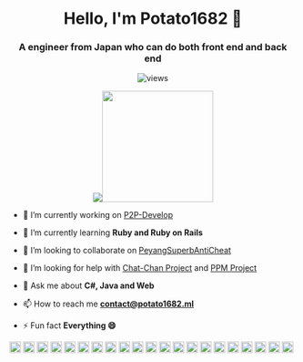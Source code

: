 <h1 align="center">Hello, I'm Potato1682 👋</h1>
<h3 align="center">A engineer from Japan who can do both front end and back end</h3>

<p align="center"><img src="https://komarev.com/ghpvc/?username=potato1682&style=flat-square" alt="views" /></p>
<p align="center"><img src="https://github-readme-stats.vercel.app/api?username=potato1682&show_icons=true&include_all_commits=true&count_private=true" /><img src="https://github-readme-stats.vercel.app/api/top-langs/?username=potato1682" height="195" /></p>

- 🔭 I’m currently working on [P2P-Develop](https://github.com/P2P-Develop)

- 🌱 I’m currently learning **Ruby and Ruby on Rails**

- 👯 I’m looking to collaborate on [PeyangSuperbAntiCheat](https://github.com/peyang-Celeron/PeyangSuperbAntiCheat)

- 🤔 I’m looking for help with [Chat-Chan Project](https://github.com/P2P-Develop/Chat-Chan) and [PPM Project](https://github.com/P2P-Develop/PotatoPackageManager)

- 💬 Ask me about **C#, Java and Web**

- 📫 How to reach me **contact@potato1682.ml**

- ⚡ Fun fact **Everything :smile:**

<p align="left"><img src="https://devicons.github.io/devicon/devicon.git/icons/android/android-original-wordmark.svg" alt="android" width="20" height="20"/> <img src="https://devicons.github.io/devicon/devicon.git/icons/bootstrap/bootstrap-plain.svg" alt="bootstrap" width="20" height="20"/> <img src="https://devicons.github.io/devicon/devicon.git/icons/c/c-original.svg" alt="c" width="20" height="20"/> <img src="https://devicons.github.io/devicon/devicon.git/icons/cplusplus/cplusplus-original.svg" alt="cplusplus" width="20" height="20"/> <img src="https://devicons.github.io/devicon/devicon.git/icons/css3/css3-original-wordmark.svg" alt="css3" width="20" height="20"/> <img src="https://devicons.github.io/devicon/devicon.git/icons/csharp/csharp-original.svg" alt="csharp" width="20" height="20"/> <img src="https://devicons.github.io/devicon/devicon.git/icons/dot-net/dot-net-original-wordmark.svg" alt="dotnet" width="20" height="20"/> <img src="https://devicons.github.io/devicon/devicon.git/icons/html5/html5-original-wordmark.svg" alt="html5" width="20" height="20"/> <img src="https://devicons.github.io/devicon/devicon.git/icons/java/java-original-wordmark.svg" alt="java" width="20" height="20"/> <img src="https://devicons.github.io/devicon/devicon.git/icons/javascript/javascript-original.svg" alt="javascript" width="20" height="20"/> <img src="https://devicons.github.io/devicon/devicon.git/icons/mysql/mysql-original-wordmark.svg" alt="mysql" width="20" height="20"/> <img src="https://devicons.github.io/devicon/devicon.git/icons/php/php-original.svg" alt="php" width="20" height="20"/> <img src="https://devicons.github.io/devicon/devicon.git/icons/postgresql/postgresql-original-wordmark.svg" alt="postgresql" width="20" height="20"/> <img src="https://devicons.github.io/devicon/devicon.git/icons/redhat/redhat-original-wordmark.svg" alt="redhat" width="20" height="20"/> <img src="https://devicons.github.io/devicon/devicon.git/icons/nodejs/nodejs-original-wordmark.svg" alt="nodejs" width="20" height="20"/> <img src="https://devicons.github.io/devicon/devicon.git/icons/python/python-original-wordmark.svg" alt="python" width="20" height="20"/> <img src="https://devicons.github.io/devicon/devicon.git/icons/swift/swift-original-wordmark.svg" alt="swift" width="20" height="20"/> <img src="https://devicons.github.io/devicon/devicon.git/icons/linux/linux-original.svg" alt="linux" width="20" height="20"/> <img src="https://devicons.github.io/devicon/devicon.git/icons/vim/vim-original.svg" alt="apache" width="20" height="20"/> <img src="https://devicons.github.io/devicon/devicon.git/icons/visualstudio/visualstudio-plain.svg" alt="apache" width="20" height="20"/> <img src="https://devicons.github.io/devicon/devicon.git/icons/intellij/intellij-original.svg" alt="apache" width="20" height="20"/></p>
